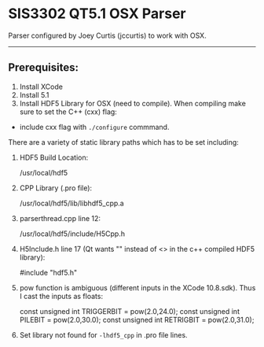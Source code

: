 # SIS3302 QT5.1 OSX Parser

Parser configured by Joey Curtis (jccurtis) to work with OSX. 

----

## Prerequisites:

1) Install XCode
2) Install 5.1
3) Install HDF5 Library for OSX (need to compile). When compiling make sure to set the C++ (cxx) flag:
- include cxx flag with `./configure` commmand.

There are a variety of static library paths which has to be set including:

1) HDF5 Build Location: 

	/usr/local/hdf5

2) CPP Library (.pro file): 
	
	/usr/local/hdf5/lib/libhdf5_cpp.a

3) parserthread.cpp line 12:
	
	/usr/local/hdf5/include/H5Cpp.h

4) H5Include.h line 17 (Qt wants "" instead of <> in the c++ compiled HDF5 library):
	
	#include "hdf5.h"
	
5) pow function is ambiguous (different inputs in the XCode 10.8.sdk). Thus I cast the inputs as floats:

	const unsigned int TRIGGERBIT = pow(2.0,24.0);
    const unsigned int PILEBIT = pow(2.0,30.0);
    const unsigned int RETRIGBIT = pow(2.0,31.0);

6) Set library not found for `-lhdf5_cpp` in .pro file lines.